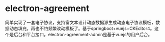 # electron-agreement
简单实现了一套电子协议，支持富文本设计动态数据源生成动态电子协议模板，数据动态填充，再也不怕频繁改动模板了。基于springboot+vuejs+CKEditor4。这个是后台和平台接口。electron-agreement-admin是基于vuejs的用户后台。
